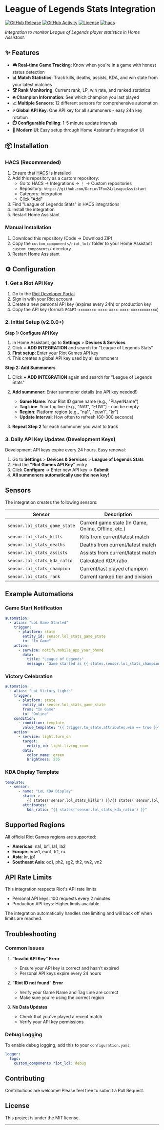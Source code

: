 # League of Legends Stats Integration

[![GitHub Release][releases-shield]][releases]
[![GitHub Activity][commits-shield]][commits]
[![License][license-shield]](LICENSE)
[![hacs][hacsbadge]][hacs]

_Integration to monitor League of Legends player statistics in Home Assistant._

## ✨ Features

- **🎮 Real-time Game Tracking**: Know when you're in a game with honest status detection
- **📊 Match Statistics**: Track kills, deaths, assists, KDA, and win state from your latest matches
- **🏆 Rank Monitoring**: Current rank, LP, win rate, and ranked statistics  
- **🔥 Champion Information**: See which champion you last played
- **📈 Multiple Sensors**: 12 different sensors for comprehensive automation
- **⚡ Global API Key**: One API key for all summoners - easy 24h key rotation
- **⏱️ Configurable Polling**: 1-5 minute update intervals
- **🎯 Modern UI**: Easy setup through Home Assistant's integration UI

## 📦 Installation

### HACS (Recommended)

1. Ensure that [HACS](https://hacs.xyz/) is installed
2. Add this repository as a custom repository:
   - Go to HACS → Integrations → ⋮ → Custom repositories
   - Repository: `https://github.com/DariusTFox24/LeagueAssistant`
   - Category: Integration
   - Click "Add"
3. Find "League of Legends Stats" in HACS integrations
4. Install the integration
5. Restart Home Assistant

### Manual Installation

1. Download this repository (Code → Download ZIP)
2. Copy the `custom_components/riot_lol/` folder to your Home Assistant `custom_components/` directory
3. Restart Home Assistant

## ⚙️ Configuration

### 1. Get a Riot API Key

1. Go to the [Riot Developer Portal](https://developer.riotgames.com/)
2. Sign in with your Riot account
3. Create a new personal API key (expires every 24h) or production key
4. Copy the API key (format: `RGAPI-xxxxxxxx-xxxx-xxxx-xxxx-xxxxxxxxxxxx`)

### 2. Initial Setup (v2.0.0+)

**Step 1: Configure API Key**
1. In Home Assistant, go to **Settings** > **Devices & Services**
2. Click **+ ADD INTEGRATION** and search for "League of Legends Stats"
3. **First setup**: Enter your Riot Games API key
4. This creates a global API key used by all summoners

**Step 2: Add Summoners**  
1. Click **+ ADD INTEGRATION** again and search for "League of Legends Stats"
2. **Add summoner**: Enter summoner details (no API key needed!)
   - **Game Name**: Your Riot ID game name (e.g., "PlayerName")  
   - **Tag Line**: Your tag line (e.g., "NA1", "EUW") - can be empty
   - **Region**: Platform region (e.g., "na1", "euw1", "kr")
   - **Update Interval**: How often to refresh (60-300 seconds)

3. **Repeat Step 2** for each summoner you want to track

### 3. Daily API Key Updates (Development Keys)

Development API keys expire every 24 hours. Easy renewal:

1. Go to **Settings** > **Devices & Services** > **League of Legends Stats**
2. Find the **"Riot Games API Key"** entry
3. Click **Configure** → Enter new API key → **Submit**
4. **All summoners automatically use the new key!**

## Sensors

The integration creates the following sensors:

| Sensor | Description |
|--------|-------------|
| `sensor.lol_stats_game_state` | Current game state (In Game, Online, Offline, etc.) |
| `sensor.lol_stats_kills` | Kills from current/latest match |
| `sensor.lol_stats_deaths` | Deaths from current/latest match |
| `sensor.lol_stats_assists` | Assists from current/latest match |
| `sensor.lol_stats_kda_ratio` | Calculated KDA ratio |
| `sensor.lol_stats_champion` | Current/last played champion |
| `sensor.lol_stats_rank` | Current ranked tier and division |

## Example Automations

### Game Start Notification

```yaml
automation:
  - alias: "LoL Game Started"
    trigger:
      - platform: state
        entity_id: sensor.lol_stats_game_state
        to: "In Game"
    action:
      - service: notify.mobile_app_your_phone
        data:
          title: "League of Legends"
          message: "Game started as {{ states.sensor.lol_stats_champion.state }}!"
```

### Victory Celebration

```yaml
automation:
  - alias: "LoL Victory Lights"
    trigger:
      - platform: state
        entity_id: sensor.lol_stats_game_state
        from: "In Game"
        to: "Online"
    condition:
      - condition: template
        value_template: "{{ trigger.to_state.attributes.win == true }}"
    action:
      - service: light.turn_on
        target:
          entity_id: light.living_room
        data:
          color_name: green
          brightness: 255
```

### KDA Display Template

```yaml
template:
  - sensor:
      - name: "LoL KDA Display"
        state: >
          {{ states('sensor.lol_stats_kills') }}/{{ states('sensor.lol_stats_deaths') }}/{{ states('sensor.lol_stats_assists') }}
        attributes:
          kda_ratio: "{{ states('sensor.lol_stats_kda_ratio') }}"
```

## Supported Regions

All official Riot Games regions are supported:
- **Americas**: na1, br1, la1, la2
- **Europe**: euw1, eun1, tr1, ru
- **Asia**: kr, jp1
- **Southeast Asia**: oc1, ph2, sg2, th2, tw2, vn2

## API Rate Limits

This integration respects Riot's API rate limits:
- Personal API keys: 100 requests every 2 minutes
- Production API keys: Higher limits available

The integration automatically handles rate limiting and will back off when limits are reached.

## Troubleshooting

### Common Issues

1. **"Invalid API Key" Error**
   - Ensure your API key is correct and hasn't expired
   - Personal API keys expire every 24 hours

2. **"Riot ID not found" Error**
   - Verify your Game Name and Tag Line are correct
   - Make sure you're using the correct region

3. **No Data Updates**
   - Check that you've played a recent match
   - Verify your API key permissions

### Debug Logging

To enable debug logging, add this to your `configuration.yaml`:

```yaml
logger:
  logs:
    custom_components.riot_lol: debug
```

## Contributing

Contributions are welcome! Please feel free to submit a Pull Request.

## License

This project is under the MIT license.

---

[commits-shield]: https://img.shields.io/github/commit-activity/y/your-username/league-assistant.svg?style=for-the-badge
[commits]: https://github.com/your-username/league-assistant/commits/main
[hacs]: https://github.com/hacs/integration
[hacsbadge]: https://img.shields.io/badge/HACS-Custom-orange.svg?style=for-the-badge
[license-shield]: https://img.shields.io/github/license/your-username/league-assistant.svg?style=for-the-badge
[releases-shield]: https://img.shields.io/github/release/your-username/league-assistant.svg?style=for-the-badge
[releases]: https://github.com/your-username/league-assistant/releases
